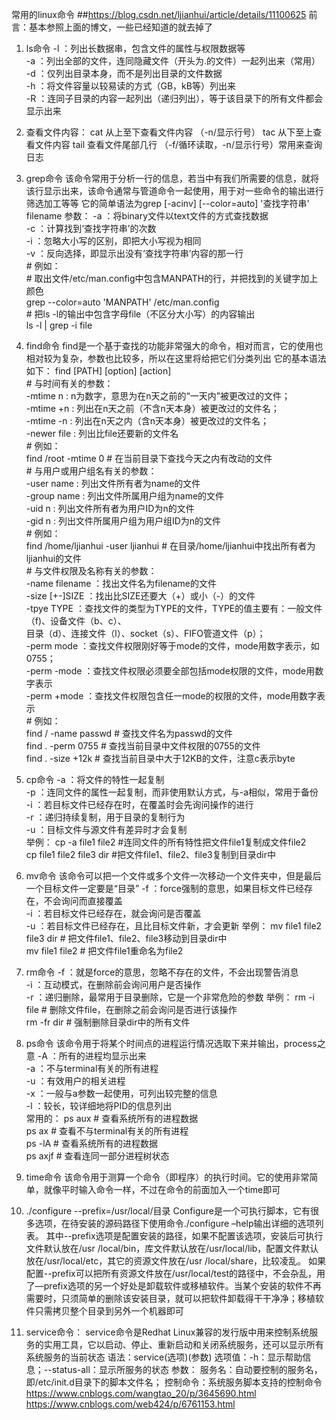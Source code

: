 常用的linux命令
##https://blog.csdn.net/ljianhui/article/details/11100625
前言：基本参照上面的博文，一些已经知道的就去掉了
1. ls命令
	-l ：列出长数据串，包含文件的属性与权限数据等  
	-a ：列出全部的文件，连同隐藏文件（开头为.的文件）一起列出来（常用）  
	-d ：仅列出目录本身，而不是列出目录的文件数据  
	-h ：将文件容量以较易读的方式（GB，kB等）列出来  
	-R ：连同子目录的内容一起列出（递归列出），等于该目录下的所有文件都会显示出来

2. 查看文件内容： 
	cat 从上至下查看文件内容 （-n/显示行号）
	tac 从下至上查看文件内容
	tail 查看文件尾部几行 （-f/循环读取，-n/显示行号）常用来查询日志

3. grep命令
	该命令常用于分析一行的信息，若当中有我们所需要的信息，就将该行显示出来，该命令通常与管道命令一起使用，用于对一些命令的输出进行筛选加工等等
	它的简单语法为grep [-acinv] [--color=auto] '查找字符串' filename 
	参数：	
		-a ：将binary文件以text文件的方式查找数据  
		-c ：计算找到‘查找字符串’的次数  
		-i ：忽略大小写的区别，即把大小写视为相同  
		-v ：反向选择，即显示出没有‘查找字符串’内容的那一行  
		# 例如：  
		# 取出文件/etc/man.config中包含MANPATH的行，并把找到的关键字加上颜色  
		grep --color=auto 'MANPATH' /etc/man.config  
		# 把ls -l的输出中包含字母file（不区分大小写）的内容输出  
		ls -l | grep -i file
4. find命令
	find是一个基于查找的功能非常强大的命令，相对而言，它的使用也相对较为复杂，参数也比较多，所以在这里将给把它们分类列出
	它的基本语法如下：
	find [PATH] [option] [action]  
		# 与时间有关的参数：  
		-mtime n : n为数字，意思为在n天之前的“一天内”被更改过的文件；  
		-mtime +n : 列出在n天之前（不含n天本身）被更改过的文件名；  
		-mtime -n : 列出在n天之内（含n天本身）被更改过的文件名；  
		-newer file : 列出比file还要新的文件名  
		# 例如：  
		find /root -mtime 0 # 在当前目录下查找今天之内有改动的文件    
		# 与用户或用户组名有关的参数：  
		-user name : 列出文件所有者为name的文件  
		-group name : 列出文件所属用户组为name的文件  
		-uid n : 列出文件所有者为用户ID为n的文件  
		-gid n : 列出文件所属用户组为用户组ID为n的文件  
		# 例如：  
		find /home/ljianhui -user ljianhui # 在目录/home/ljianhui中找出所有者为ljianhui的文件  
		# 与文件权限及名称有关的参数：  
		-name filename ：找出文件名为filename的文件  
		-size [+-]SIZE ：找出比SIZE还要大（+）或小（-）的文件  
		-tpye TYPE ：查找文件的类型为TYPE的文件，TYPE的值主要有：一般文件（f)、设备文件（b、c）、  
		             目录（d）、连接文件（l）、socket（s）、FIFO管道文件（p）；  
		-perm mode ：查找文件权限刚好等于mode的文件，mode用数字表示，如0755；  
		-perm -mode ：查找文件权限必须要全部包括mode权限的文件，mode用数字表示  
		-perm +mode ：查找文件权限包含任一mode的权限的文件，mode用数字表示  
		# 例如：  
		find / -name passwd # 查找文件名为passwd的文件  
		find . -perm 0755 # 查找当前目录中文件权限的0755的文件  
		find . -size +12k # 查找当前目录中大于12KB的文件，注意c表示byte  
5. cp命令
	-a ：将文件的特性一起复制  
	-p ：连同文件的属性一起复制，而非使用默认方式，与-a相似，常用于备份  
	-i ：若目标文件已经存在时，在覆盖时会先询问操作的进行  
	-r ：递归持续复制，用于目录的复制行为  
	-u ：目标文件与源文件有差异时才会复制  
	举例：
	cp -a file1 file2 #连同文件的所有特性把文件file1复制成文件file2  
	cp file1 file2 file3 dir #把文件file1、file2、file3复制到目录dir中 
6. mv命令
	该命令可以把一个文件或多个文件一次移动一个文件夹中，但是最后一个目标文件一定要是“目录”
	-f ：force强制的意思，如果目标文件已经存在，不会询问而直接覆盖  
	-i ：若目标文件已经存在，就会询问是否覆盖  
	-u ：若目标文件已经存在，且比目标文件新，才会更新
	举例：
	mv file1 file2 file3 dir # 把文件file1、file2、file3移动到目录dir中  
	mv file1 file2 # 把文件file1重命名为file2 
7. rm命令
	-f ：就是force的意思，忽略不存在的文件，不会出现警告消息  
	-i ：互动模式，在删除前会询问用户是否操作  
	-r ：递归删除，最常用于目录删除，它是一个非常危险的参数 
	举例：
	rm -i file # 删除文件file，在删除之前会询问是否进行该操作  
	rm -fr dir # 强制删除目录dir中的所有文件  
8. ps命令
	该命令用于将某个时间点的进程运行情况选取下来并输出，process之意
	-A ：所有的进程均显示出来  
	-a ：不与terminal有关的所有进程  
	-u ：有效用户的相关进程  
	-x ：一般与a参数一起使用，可列出较完整的信息  
	-l ：较长，较详细地将PID的信息列出  
	常用的：
	ps aux # 查看系统所有的进程数据  
	ps ax # 查看不与terminal有关的所有进程  
	ps -lA # 查看系统所有的进程数据  
	ps axjf # 查看连同一部分进程树状态  
9. time命令
	该命令用于测算一个命令（即程序）的执行时间。它的使用非常简单，就像平时输入命令一样，不过在命令的前面加入一个time即可

10. ./configure --prefix=/usr/local/目录 
	Configure是一个可执行脚本，它有很多选项，在待安装的源码路径下使用命令./configure –help输出详细的选项列表。
	其中--prefix选项是配置安装的路径，如果不配置该选项，安装后可执行文件默认放在/usr /local/bin，库文件默认放在/usr/local/lib，配置文件默认放在/usr/local/etc，其它的资源文件放在/usr /local/share，比较凌乱。
	如果配置--prefix可以把所有资源文件放在/usr/local/test的路径中，不会杂乱，用了—prefix选项的另一个好处是卸载软件或移植软件。当某个安装的软件不再需要时，只须简单的删除该安装目录，就可以把软件卸载得干干净净；移植软件只需拷贝整个目录到另外一个机器即可

11. service命令：
service命令是Redhat Linux兼容的发行版中用来控制系统服务的实用工具，它以启动、停止、重新启动和关闭系统服务，还可以显示所有系统服务的当前状态
	语法：service(选项)(参数)
	选项值：-h：显示帮助信息；--status-all：显示所服务的状态
	参数：
		服务名：自动要控制的服务名，即/etc/init.d目录下的脚本文件名；
		控制命令：系统服务脚本支持的控制命令
	https://www.cnblogs.com/wangtao_20/p/3645690.html
	https://www.cnblogs.com/web424/p/6761153.html